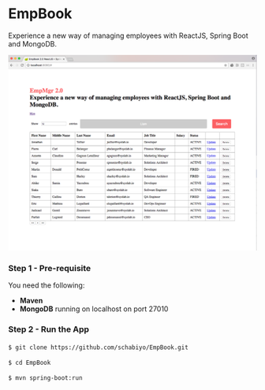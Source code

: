 # EmpBook

Experience a new way of managing employees with ReactJS, Spring Boot and MongoDB.

![EmpBook](/img/empbook.png "EmpBook")

### Step 1 - Pre-requisite

You need the following:

- **Maven**
- **MongoDB** running on localhost on port 27010


### Step 2 - Run the App

` $ git clone https://github.com/schabiyo/EmpBook.git `

` $ cd EmpBook `

` $ mvn spring-boot:run `


